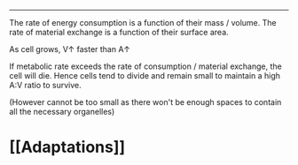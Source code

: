 ___
The rate of energy consumption is a function of their mass / volume.
The rate of material exchange is a function of their surface area.

As cell grows, V$\uparrow$  faster than A$\uparrow$  

If metabolic rate exceeds the rate of consumption / material exchange, the cell will die.
Hence cells tend to divide and remain small to maintain a high A:V ratio to survive.

(However cannot be too small as there won't be enough spaces to contain all the necessary organelles)
# [[Adaptations]]